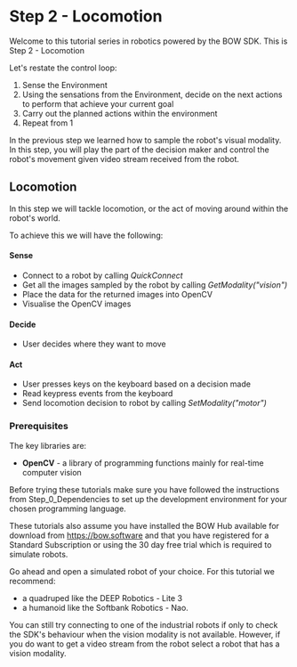 # Step 2 - Locomotion

Welcome to this tutorial series in robotics powered by the BOW SDK. This is Step 2 - Locomotion

Let's restate the control loop:

1. Sense the Environment
2. Using the sensations from the Environment, decide on the next actions to perform that achieve your current goal
3. Carry out the planned actions within the environment
4. Repeat from 1

In the previous step we learned how to sample the robot's visual modality. In this step, you will play the part of
the decision maker and control the robot's movement given video stream received from the robot.

## Locomotion

In this step we will tackle locomotion, or the act of moving around within the robot's world.

To achieve this we will have the following:

#### Sense
- Connect to a robot by calling *QuickConnect*
- Get all the images sampled by the robot by calling *GetModality("vision")*
- Place the data for the returned images into OpenCV
- Visualise the OpenCV images

#### Decide

- User decides where they want to move

#### Act
- User presses keys on the keyboard based on a decision made
- Read keypress events from the keyboard
- Send locomotion decision to robot by calling *SetModality("motor")*

### Prerequisites
The key libraries are:
- **OpenCV** - a library of programming functions mainly for real-time computer vision

Before trying these tutorials make sure you have followed the instructions from Step_0_Dependencies to set up the development environment for your chosen programming language.

These tutorials also assume you have installed the BOW Hub available for download from https://bow.software and that you have registered for a Standard Subscription or using the 30 day free trial which is required to simulate robots.

Go ahead and open a simulated robot of your choice. For this tutorial we recommend:
- a quadruped like the DEEP Robotics - Lite 3 
- a humanoid like the Softbank Robotics - Nao.

You can still try connecting to one of the industrial robots if only to check the SDK's behaviour when the vision modality is not available. However, if you do want to get a video stream from the robot select a robot that has a vision modality.